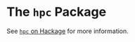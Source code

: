 The `hpc` Package
=================

See [`hpc` on Hackage](http://hackage.haskell.org/package/hpc) for
more information.

